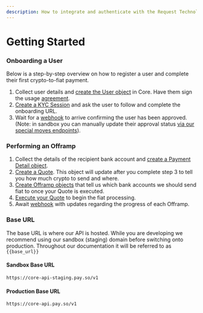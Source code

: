 ```yaml
---
description: How to integrate and authenticate with the Request Technology service.
---
```


# Getting Started

### Onboarding a User

Below is a step-by-step overview on how to register a user and complete their first crypto-to-fiat payment.

1. Collect user details and [create the User object](api-reference/users/#creating-a-user) in Core. Have them sign the usage [agreement](api-reference/agreements/agreements-show.md).
2. [Create a KYC Session](api-reference/kyc-sessions/#creating-a-kyc-session) and ask the user to follow and complete the onboarding URL.
3. Wait for a [webhook](api-reference/webhooks/#example-kyc-update) to arrive confirming the user has been approved. (Note: in sandbox you can manually update their approval status [via our special moves endpoints](sandbox-only/sandbox-special-moves.md)).

### Performing an Offramp

1. Collect the details of the recipient bank account and [create a Payment Detail object](api-reference/payment-details/#create-a-payment-detail).
2. [Create a Quote](api-reference/quotes/quotes-create.md). This object will update after you complete step 3 to tell you how much crypto to send and where.
3. [Create Offramp objec](api-reference/offramps/offramps-create.md)[ts](api-reference/offramps/offramps-create.md) that tell us which bank accounts we should send fiat to once your Quote is executed.
4. [Execute your Quote](api-reference/quotes/quotes-execute.md) to begin the fiat processing.
5. Await [webhook](broken-reference) with updates regarding the progress of each Offramp.

### Base URL

The base URL is where our API is hosted. While you are developing we recommend using our sandbox (staging) domain before switching onto production. Throughout our documentation it will be referred to as `{{base_url}}`

#### Sandbox Base URL

`https://core-api-staging.pay.so/v1`

#### Production Base URL

`https://core-api.pay.so/v1`
